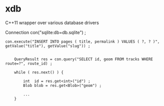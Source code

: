 # xdb
C++11 wrapper over various database drivers

  Connection con("sqlite:db=db.sqlite") ;

    con.execute("INSERT INTO pages ( title, permalink ) VALUES ( ?, ? )", getValue("title"), getValue("slug")) ;


        QueryResult res = con.query("SELECT id, geom FROM tracks WHERE route=?", route_id) ;

        while ( res.next() ) {
            
            int  id = res.get<int>("id") ;
            Blob blob = res.get<Blob>("geom") ;
          
            ...
        }



